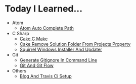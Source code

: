 # Today I Learned...

- Atom
  * [Atom Auto Complete Path](Atom/atom-auto-complete-path.md)
- C Sharp
  * [Cake C Make](CSharp/cake-c-make.md)
  * [Cake Remove Solution Folder From Projects Property](CSharp/cake-remove-solution-folder-from-projects-property.md)
  * [Squirrel Windows Installer And Updater](CSharp/squirrel-windows-installer-and-updater.md)
- Git
  * [Generate Gitignore In Command Line](Git/generate-gitignore-in-command-line.md)
  * [Git And Git Flow](Git/git-and-git-flow.md)
- Others
  * [Blog And Travis Ci Setup](Others/blog-and-travis-ci-setup.md)
